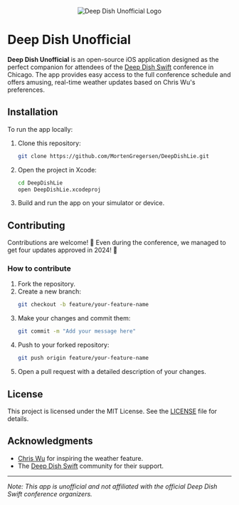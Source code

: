<p align="center">
<img src="https://raw.githubusercontent.com/MortenGregersen/DeepDishLie/refs/heads/main/DeepDishLie/Assets.xcassets/AppIcon.appiconset/mac256.png" alt="Deep Dish Unofficial Logo" />
</p>

# Deep Dish Unofficial

**Deep Dish Unofficial** is an open-source iOS application designed as the perfect companion for attendees of the [Deep Dish Swift](https://deepdishswift.com/) conference in Chicago. The app provides easy access to the full conference schedule and offers amusing, real-time weather updates based on Chris Wu's preferences.

## Installation

To run the app locally:

1. Clone this repository:
   ```bash
   git clone https://github.com/MortenGregersen/DeepDishLie.git
   ```
2. Open the project in Xcode:
   ```bash
   cd DeepDishLie
   open DeepDishLie.xcodeproj
   ```
3. Build and run the app on your simulator or device.

## Contributing

Contributions are welcome! 🥰 Even during the conference, we managed to get four updates approved in 2024! 🚀

### How to contribute

1. Fork the repository.
2. Create a new branch:
   ```bash
   git checkout -b feature/your-feature-name
   ```
3. Make your changes and commit them:
   ```bash
   git commit -m "Add your message here"
   ```
4. Push to your forked repository:
   ```bash
   git push origin feature/your-feature-name
   ```
5. Open a pull request with a detailed description of your changes.

## License

This project is licensed under the MIT License. See the [LICENSE](link-to-license-file) file for details.

## Acknowledgments

- [Chris Wu](https://twitter.com/chriswu) for inspiring the weather feature.
- The [Deep Dish Swift](https://deepdishswift.com/) community for their support.

---

*Note: This app is unofficial and not affiliated with the official Deep Dish Swift conference organizers.*
